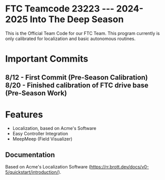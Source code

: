 # FTC Teamcode 23223 --- 2024-2025 Into The Deep Season

This is the Official Team Code for our FTC Team. This program currently is only calibrated for localization and basic autonomous routines. 

# Important Commits

8/12 - First Commit (Pre-Season Calibration)
8/20 - Finished calibration of FTC drive base (Pre-Season Work)
----------------------

# Features
- Localization, based on Acme's Software
- Easy Controller Integration
- MeepMeep (Field Visualizer)


## Documentation
Based on Acme's Localization Software (https://rr.brott.dev/docs/v0-5/quickstart/introduction/).
